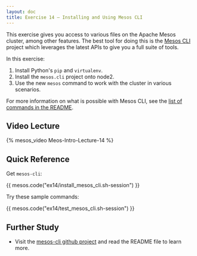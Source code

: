 ```yaml
---
layout: doc
title: Exercise 14 – Installing and Using Mesos CLI
---
```


This exercise gives you access to various files on the Apache Mesos cluster, among other features.
The best tool for doing this is the [Mesos CLI](https://github.com/mesosphere/mesos-cli) project which leverages
the latest APIs to give you a full suite of tools.

In this exercise:

1. Install Python's ``pip`` and ``virtualenv``.
2. Install the ``mesos.cli`` project onto node2.
3. Use the new ``mesos`` command to work with the cluster in various scenarios.

For more information on what is possible with Mesos CLI, see the [list of commands in the README](https://github.com/mesosphere/mesos-cli).


Video Lecture
-------------

{% mesos_video Meos-Intro-Lecture-14 %}


Quick Reference
---------------

Get ``mesos-cli``:

{{ mesos.code("ex14/install_mesos_cli.sh-session") }}

Try these sample commands:

{{ mesos.code("ex14/test_mesos_cli.sh-session") }}

Further Study
-------------

* Visit the [mesos-cli github project](https://github.com/mesosphere/mesos-cli) and read the README file to learn more.


